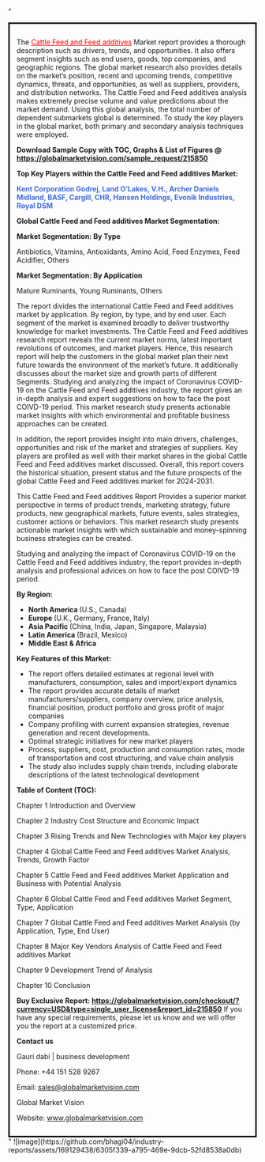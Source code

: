 "<div style='border: 3px solid black; padding: 1em;'>

The <a style='color: #ff0000;' href='https://globalmarketvision.com/reports/global-cattle-feed-and-feed-additives-market/215850'>Cattle Feed and Feed additives</a> Market report provides a thorough description such as drivers, trends, and opportunities. It also offers segment insights such as end users, goods, top companies, and geographic regions. The global market research also provides details on the market’s position, recent and upcoming trends, competitive dynamics, threats, and opportunities, as well as suppliers, providers, and distribution networks. The Cattle Feed and Feed additives analysis makes extremely precise volume and value predictions about the market demand. Using this global analysis, the total number of dependent submarkets global is determined. To study the key players in the global market, both primary and secondary analysis techniques were employed.

<strong>Download Sample Copy with TOC, Graphs &amp; List of Figures @</strong><strong> <a style='color: #ff0000;' href='https://globalmarketvision.com/sample_request/215850?utm_source=linkedinPulse&utm_medium=Bhagyashree&utm_campaign=Bhagyashree'><strong>https://globalmarketvision.com/sample_request/215850 </strong></a></strong>

<strong>Top Key Players within the Cattle Feed and Feed additives Market:</strong>

<strong style='color: #4169e1;'>Kent Corporation Godrej, Land O’Lakes, V.H., Archer Daniels Midland, BASF, Cargill, CHR, Hansen Holdings, Evonik Industries, Royal DSM</strong>

<strong>Global Cattle Feed and Feed additives Market Segmentation:</strong>

<strong>Market Segmentation: By Type</strong>

Antibiotics, Vitamins, Antioxidants, Amino Acid, Feed Enzymes, Feed Acidifier, Others

<strong>Market Segmentation: By Application</strong>

Mature Ruminants, Young Ruminants, Others

The report divides the international Cattle Feed and Feed additives market by application. By region, by type, and by end user. Each segment of the market is examined broadly to deliver trustworthy knowledge for market investments. The Cattle Feed and Feed additives research report reveals the current market norms, latest important revolutions of outcomes, and market players. Hence, this research report will help the customers in the global market plan their next future towards the environment of the market’s future. It additionally discusses about the market size and growth parts of different Segments. Studying and analyzing the impact of Coronavirus COVID-19 on the Cattle Feed and Feed additives industry, the report gives an in-depth analysis and expert suggestions on how to face the post COIVD-19 period. This market research study presents actionable market insights with which environmental and profitable business approaches can be created.

In addition, the report provides insight into main drivers, challenges, opportunities and risk of the market and strategies of suppliers. Key players are profiled as well with their market shares in the global Cattle Feed and Feed additives market discussed. Overall, this report covers the historical situation, present status and the future prospects of the global Cattle Feed and Feed additives market for 2024-2031.

This Cattle Feed and Feed additives Report Provides a superior market perspective in terms of product trends, marketing strategy, future products, new geographical markets, future events, sales strategies, customer actions or behaviors. This market research study presents actionable market insights with which sustainable and money-spinning business strategies can be created.

Studying and analyzing the impact of Coronavirus COVID-19 on the Cattle Feed and Feed additives industry, the report provides in-depth analysis and professional advices on how to face the post COIVD-19 period.

<strong>By Region:</strong>
<ul>
  <li><strong> North America </strong>(U.S., Canada)</li>
  <li><strong> Europe </strong>(U.K., Germany, France, Italy)</li>
  <li><strong> Asia Pacific </strong>(China, India, Japan, Singapore, Malaysia)</li>
  <li><strong> Latin America </strong>(Brazil, Mexico)</li>
  <li><strong> Middle East &amp; Africa</strong></li>
</ul>
<strong>Key Features of this Market:</strong>
<ul>
  <li>The report offers detailed estimates at regional level with manufacturers, consumption, sales and import/export dynamics</li>
  <li>The report provides accurate details of market manufacturers/suppliers, company overview, price analysis, financial position, product portfolio and gross profit of major companies</li>
  <li>Company profiling with current expansion strategies, revenue generation and recent developments.</li>
  <li>Optimal strategic initiatives for new market players</li>
  <li>Process, suppliers, cost, production and consumption rates, mode of transportation and cost structuring, and value chain analysis</li>
  <li>The study also includes supply chain trends, including elaborate descriptions of the latest technological development</li>
</ul>
<strong>Table of Content (TOC): </strong>

Chapter 1 Introduction and Overview

Chapter 2 Industry Cost Structure and Economic Impact

Chapter 3 Rising Trends and New Technologies with Major key players

Chapter 4 Global Cattle Feed and Feed additives Market Analysis, Trends, Growth Factor

Chapter 5 Cattle Feed and Feed additives Market Application and Business with Potential Analysis

Chapter 6 Global Cattle Feed and Feed additives Market Segment, Type, Application

Chapter 7 Global Cattle Feed and Feed additives Market Analysis (by Application, Type, End User)

Chapter 8 Major Key Vendors Analysis of Cattle Feed and Feed additives Market

Chapter 9 Development Trend of Analysis

Chapter 10 Conclusion

<strong>Buy Exclusive Report:</strong><strong> <a style='color: #ff0000;' href='https://globalmarketvision.com/checkout/?currency=USD&type=single_user_license&report_id=215850?utm_source=linkedinPulse&utm_medium=Bhagyashree&utm_campaign=Bhagyashree'>https://globalmarketvision.com/checkout/?currency=USD&type=single_user_license&report_id=215850</a></strong>
If you have any special requirements, please let us know and we will offer you the report at a customized price.

<strong>Contact us</strong>

Gauri dabi | business development

Phone: +44 151 528 9267

Email: <a href='mailto:sales@globalmarketvision.com'>sales@globalmarketvision.com</a>

Global Market Vision

Website: <a href='http://www.globalmarketvision.com/'>www.globalmarketvision.com</a>

</div>"
![image](https://github.com/bhagi04/industry-reports/assets/169129438/6305f339-a795-469e-9dcb-52fd8538a0db)

